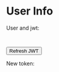 # User Info

<!-- markdownlint-disable MD033 -->

User and jwt:

<pre id="user-login"></pre>

<pre id="expires"></pre>

<button id="refresh" onclick="refresh()">Refresh JWT</button>

<p>New token:</p>
<pre id="jwt"></pre>

<script defer>

function formatToken(token) {
  return JSON.stringify(JSON.parse(atob(token.split('.')[1])), null, 2)
}

function format(obj) {
  const exp = new Date(obj.token.expires_at)
  const expired = new Date() > exp
  const us = JSON.stringify(obj, null, 2)
  const token = formatToken(obj.token.access_token)

  return `${(expired) ? 'EXPIRED!:' : 'Expires:'} ${exp}\r\n\r\n${us}\r\n\r\n${token}`
}

addUserStateHandler(({user, state}) => {
if (state == 'login') {
    document.querySelector('#user-login').textContent= user ? format(user) : ''
  }
  if (state == 'logout') {
    document.querySelector('#user-login').textContent= ''
  }
})

function refresh() {
  netlifyIdentity.refresh().then((jwt)=>{
    document.querySelector('#jwt').textContent = formatToken(jwt)
  })
}

</script>
